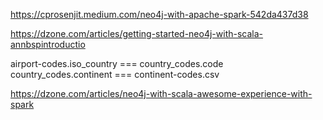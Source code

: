 https://cprosenjit.medium.com/neo4j-with-apache-spark-542da437d38

https://dzone.com/articles/getting-started-neo4j-with-scala-annbspintroductio

airport-codes.iso_country === country_codes.code
country_codes.continent === continent-codes.csv

https://dzone.com/articles/neo4j-with-scala-awesome-experience-with-spark